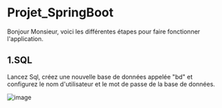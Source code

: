 # Projet_SpringBoot

Bonjour Monsieur, voici les différentes étapes pour faire fonctionner l'application.

<h2>1.SQL</h2>
Lancez Sql, créez une nouvelle base de données appelée "bd" et configurez le nom d'utilisateur et le mot de passe de la base de données.

![image](https://user-images.githubusercontent.com/94550801/209986276-b90a367f-9135-434c-8186-4677bfb8c7f7.png)


